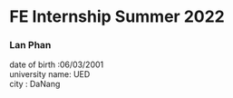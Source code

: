 # FE Internship Summer 2022

### Lan Phan

date of birth :06/03/2001<br>
university name: UED <br>
city : DaNang